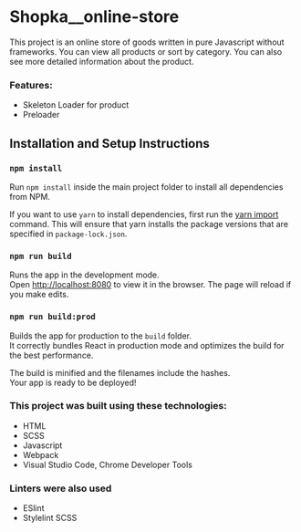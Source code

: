 # Shopka__online-store
This project is an online store of goods written in pure Javascript without frameworks. You can view all products or sort by category. You can also see more detailed information about the product.

### Features:
* Skeleton Loader for product
* Preloader
  
## Installation and Setup Instructions

### `npm install`

Run `npm install` inside the main project folder to install all dependencies from NPM.

If you want to use `yarn` to install dependencies, first run the [yarn import](https://classic.yarnpkg.com/en/docs/cli/import/) command. This will ensure that yarn installs the package versions that are specified in `package-lock.json`.

### `npm run build`

Runs the app in the development mode.<br />
Open [http://localhost:8080](http://localhost:8080) to view it in the browser. The page will reload if you make edits.

### `npm run build:prod`

Builds the app for production to the `build` folder.<br />
It correctly bundles React in production mode and optimizes the build for the best performance.

The build is minified and the filenames include the hashes.<br />
Your app is ready to be deployed!

### This project was built using these technologies:  
* HTML
* SCSS
* Javascript
* Webpack
* Visual Studio Code, Chrome Developer Tools
  
### Linters were also used
* ESlint
* Stylelint SCSS